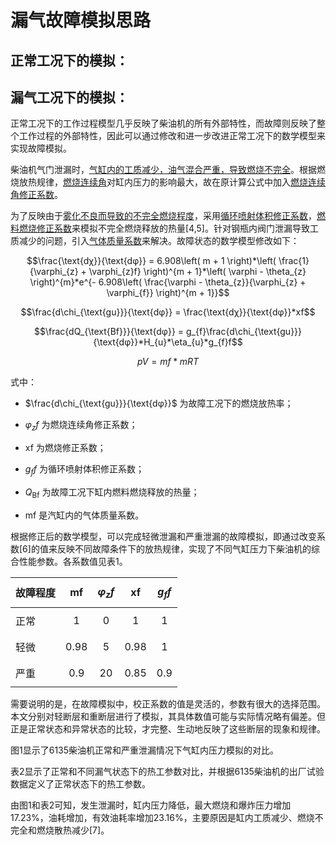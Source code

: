 # 漏气故障模拟思路

## 正常工况下的模拟：

## 漏气工况下的模拟：

正常工况下的工作过程模型几乎反映了柴油机的所有外部特性，而故障则反映了整个工作过程的外部特性，因此可以通过修改和进一步改进正常工况下的数学模型来实现故障模拟。

柴油机气门泄漏时，<u>气缸内的工质减少，油气混合严重，导致燃烧不完全</u>。根据燃烧放热规律，<u>燃烧连续角</u>对缸内压力的影响最大，故在原计算公式中加入<u>燃烧连续角修正系数</u>。

为了反映由于<u>雾化不良而导致的不完全燃烧程度</u>，采用<u>循环喷射体积修正系数</u>，<u>燃料燃烧修正系数</u>来模拟不完全燃烧释放的热量\[4,5\]。针对钢瓶内阀门泄漏导致工质减少的问题，引入<u>气体质量系数</u>来解决。故障状态的数学模型修改如下：

$$\frac{\text{dχ}}{\text{dφ}} = 6.908\left( m + 1 \right)*\left( \frac{1}{\varphi_{z} + \varphi_{z}f} \right)^{m + 1}*\left( \varphi - \theta_{z} \right)^{m}*e^{- 6.908\left( \frac{\varphi - \theta_{z}}{\varphi_{z} + \varphi_{f}} \right)^{m + 1}}$$

$$\frac{d\chi_{\text{gu}}}{\text{dφ}} = \frac{\text{dχ}}{\text{dφ}}*xf$$

$$\frac{dQ_{\text{Bf}}}{\text{dφ}} = g_{f}\frac{d\chi_{\text{gu}}}{\text{dφ}}*H_{u}*\eta_{u}*g_{f}f$$

$$pV = mf*mRT$$

式中：

- $\frac{d\chi_{\text{gu}}}{\text{dφ}}$ 为故障工况下的燃烧放热率；

- $\varphi_{z}f$ 为燃烧连续角修正系数；

- $\text{xf}$ 为燃烧修正系数；

- $g_{f}f$ 为循环喷射体积修正系数；

- $Q_{\text{Bf}}$ 为故障工况下缸内燃料燃烧释放的热量；

- $\text{mf}$ 是汽缸内的气体质量系数。

根据修正后的数学模型，可以完成轻微泄漏和严重泄漏的故障模拟，即通过改变系数\[6\]的值来反映不同故障条件下的放热规律，实现了不同气缸压力下柴油机的综合性能参数。各系数值见表1。

|  故障程度|   $$\text{mf}$$  | $$\varphi_{z}f$$   |$$\text{xf}$$  | $$g_{f}f$$|
|---------- |---------------| ------------------ |--------------- |------------|
|正常      | $$1$$           |$$0$$              |$$1$$          | $$1$$|
|轻微       |$$0.98$$       | $$5$$              |$$0.98$$        |$$1$$|
|严重       |$$0.9$$         |$$20$$             |$$0.85$$        |$$0.9$$|

需要说明的是，在故障模拟中，校正系数的值是灵活的，参数有很大的选择范围。本文分别对轻断层和重断层进行了模拟，其具体数值可能与实际情况略有偏差。但正是正常状态和异常状态的比较，才完整、生动地反映了这些断层的现象和规律。

图1显示了6135柴油机正常和严重泄漏情况下气缸内压力模拟的对比。

表2显示了正常和不同漏气状态下的热工参数对比，并根据6135柴油机的出厂试验数据定义了正常状态下的热工参数。

由图1和表2可知，发生泄漏时，缸内压力降低，最大燃烧和爆炸压力增加17.23%，油耗增加，有效油耗率增加23.16%，主要原因是缸内工质减少、燃烧不完全和燃烧散热减少\[7\]。